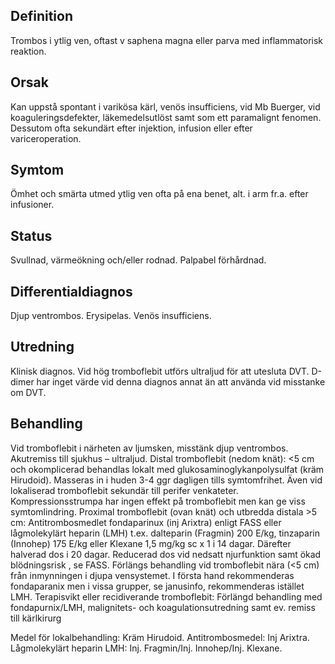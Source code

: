 ## Definition

Trombos i ytlig ven, oftast v saphena magna eller parva med inflammatorisk reaktion.

## Orsak

Kan uppstå spontant i varikösa kärl, venös insufficiens, vid Mb Buerger, vid koaguleringsdefekter, läkemedelsutlöst samt som ett paramalignt fenomen. Dessutom ofta sekundärt efter injektion, infusion eller efter variceroperation.

## Symtom

Ömhet och smärta utmed ytlig ven ofta på ena benet, alt. i arm fr.a. efter infusioner.

## Status

Svullnad, värmeökning och/eller rodnad. Palpabel förhårdnad.

## Differentialdiagnos

Djup ventrombos. Erysipelas. Venös insufficiens.

## Utredning

Klinisk diagnos. Vid hög tromboflebit utförs ultraljud för att utesluta DVT. D-dimer har inget värde vid denna diagnos annat än att använda vid misstanke om DVT.

## Behandling

Vid tromboflebit i närheten av ljumsken, misstänk djup ventrombos. Akutremiss till sjukhus – ultraljud.
Distal tromboflebit (nedom knät): <5 cm och okomplicerad behandlas lokalt med glukosaminoglykanpolysulfat (kräm Hirudoid). Masseras in i huden 3-4 ggr dagligen tills symtomfrihet. Även vid lokaliserad tromboflebit sekundär till perifer venkateter. Kompressionsstrumpa har ingen effekt på tromboflebit men kan ge viss symtomlindring.
Proximal tromboflebit (ovan knät) och utbredda distala >5 cm: Antitrombosmedlet fondaparinux (inj Arixtra) enligt FASS eller lågmolekylärt heparin (LMH) t.ex. dalteparin (Fragmin) 200 E/kg, tinzaparin (Innohep) 175 E/kg eller Klexane 1,5 mg/kg sc x 1 i 14 dagar. Därefter halverad dos i 20 dagar. Reducerad dos vid nedsatt njurfunktion samt ökad blödningsrisk , se FASS. Förlängs behandling vid tromboflebit nära (<5 cm) från inmynningen i djupa vensystemet. I första hand rekommenderas fondaparanix men i vissa grupper, se janusinfo, rekommenderas istället LMH.
Terapisvikt eller recidiverande tromboflebit: Förlängd behandling med fondapurnix/LMH, malignitets- och koagulationsutredning samt ev. remiss till kärlkirurg


Medel för lokalbehandling: Kräm Hirudoid.
Antitrombosmedel: Inj Arixtra.
Lågmolekylärt heparin LMH: Inj. Fragmin/Inj. Innohep/Inj. Klexane.
 

